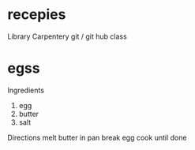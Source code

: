 # recepies
Library Carpentery git / git hub class
# egss
Ingredients
1. egg
2. butter
3. salt

Directions
melt butter in pan
break egg
cook until done
